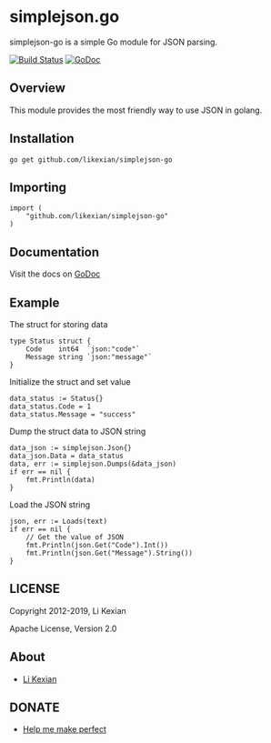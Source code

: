 # simplejson.go

simplejson-go is a simple Go module for JSON parsing.

[![Build Status](https://secure.travis-ci.org/likexian/simplejson-go.png)](https://secure.travis-ci.org/likexian/simplejson-go)
[![GoDoc](https://godoc.org/github.com/likexian/simplejson-go?status.svg)](https://godoc.org/github.com/likexian/simplejson-go)

## Overview

This module provides the most friendly way to use JSON in golang.

## Installation

    go get github.com/likexian/simplejson-go

## Importing

    import (
        "github.com/likexian/simplejson-go"
    )

## Documentation

Visit the docs on [GoDoc](https://godoc.org/github.com/likexian/simplejson-go)

## Example

The struct for storing data

    type Status struct {
        Code    int64  `json:"code"`
        Message string `json:"message"`
    }

Initialize the struct and set value

    data_status := Status{}
    data_status.Code = 1
    data_status.Message = "success"

Dump the struct data to JSON string

    data_json := simplejson.Json{}
    data_json.Data = data_status
    data, err := simplejson.Dumps(&data_json)
    if err == nil {
        fmt.Println(data)
    }

Load the JSON string

    json, err := Loads(text)
    if err == nil {
        // Get the value of JSON
        fmt.Println(json.Get("Code").Int())
        fmt.Println(json.Get("Message").String())
    }

## LICENSE

Copyright 2012-2019, Li Kexian

Apache License, Version 2.0

## About

- [Li Kexian](https://www.likexian.com/)

## DONATE

- [Help me make perfect](https://www.likexian.com/donate/)

